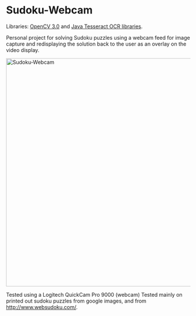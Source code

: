 # Sudoku-Webcam

Libraries: [OpenCV 3.0](http://opencv.org/downloads.html) and [Java Tesseract OCR libraries](https://github.com/tesseract-ocr/tesseract).

Personal project for solving Sudoku puzzles using a webcam feed for image capture
and redisplaying the solution back to the user as an overlay on the video display. 

<img src="http://i.imgur.com/IHukXHn.png" alt="Sudoku-Webcam" width="625" heignt="650"/>



Tested using a Logitech QuickCam Pro 9000 (webcam)
Tested mainly on printed out sudoku puzzles from google images, 
and from http://www.websudoku.com/.


